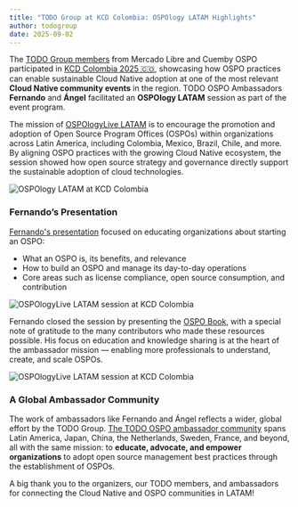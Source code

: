```yaml
---
title: "TODO Group at KCD Colombia: OSPOlogy LATAM Highlights"
author: todogroup
date: 2025-09-02
---
```


The [TODO Group members](https://todogroup.org/about/members/) from Mercado Libre and Cuemby OSPO participated in [KCD Colombia 2025 🇨🇴](https://community.cncf.io/events/details/cncf-kcd-colombia-presents-kcd-colombia-2025/), showcasing how OSPO practices can enable sustainable Cloud Native adoption at one of the most relevant **Cloud Native community events** in the region. TODO OSPO Ambassadors **Fernando** and **Ángel** facilitated an **OSPOlogy LATAM** session as part of the event program.  

The mission of [OSPOlogyLive LATAM](https://community.linuxfoundation.org/ospo-latam-meetups/) is to encourage the promotion and adoption of Open Source Program Offices (OSPOs) within organizations across Latin America, including Colombia, Mexico, Brazil, Chile, and more. By aligning OSPO practices with the growing Cloud Native ecosystem, the session showed how open source strategy and governance directly support the sustainable adoption of cloud technologies.  

![OSPOlogy LATAM at KCD Colombia](https://github.com/user-attachments/assets/47d8250d-cc2f-4e22-bea3-5755aa59ba85)

### Fernando’s Presentation  

[Fernando's presentation](https://youtu.be/pk0lf1ZJn1M?si=n8eYIN3QFOmmI_nW) focused on educating organizations about starting an OSPO:  

- What an OSPO is, its benefits, and relevance  
- How to build an OSPO and manage its day-to-day operations  
- Core areas such as license compliance, open source consumption, and contribution

![OSPOlogyLive LATAM session at KCD Colombia](https://github.com/user-attachments/assets/7c7ed3f3-d9d5-493e-9b21-758e61eee9e8) 

Fernando closed the session by presenting the [OSPO Book](https://ospobook.todogroup.org/), with a special note of gratitude to the many contributors who made these resources possible. His focus on education and knowledge sharing is at the heart of the ambassador mission — enabling more professionals to understand, create, and scale OSPOs.  

![OSPOlogyLive LATAM session at KCD Colombia](https://github.com/user-attachments/assets/d64386f3-7c63-448d-9790-c09a85e2fab3) 

### A Global Ambassador Community  

The work of ambassadors like Fernando and Ángel reflects a wider, global effort by the TODO Group. [The TODO OSPO ambassador community](https://todogroup.org/community/ambassadors/) spans Latin America, Japan, China, the Netherlands, Sweden, France, and beyond, all with the same mission: to **educate, advocate, and empower organizations** to adopt open source management best practices through the establishment of OSPOs.  

A big thank you to the organizers, our TODO members, and ambassadors for connecting the Cloud Native and OSPO communities in LATAM!  
